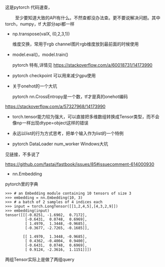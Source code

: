 这是pytorch 代码速查，

　　
至少要知道大致的API有什么。不然查都没办法查。更不要说解决问题。其中torch，numpy，tf 大部分api都一样

- np.transpose(valX, (0,2,3,1))

    维度交换，常用于rgb channel图片rgb维度放到最前面的时候使用

- model.eval()，model.train()

    pytorch 特有,详情见
https://stackoverflow.com/a/60018731/14173990    

- pytorch checkpoint 可以用来减少gpu使用

- 关于onehot的一个大坑
    
    pytorch nn.CrossEntropy是一个数，tf才是真的onehot编码

https://stackoverflow.com/a/57327968/14173990

- torch.tensor能力较为强大，可以直接把多维数组转换成Tensor类型，而不会像np一样出现dtype=object这样的错误

- 永远以list的行为方式思考，把单个输入作为list的一个特例

- pytorch DataLoader num_worker Windows大坑

见链接，不多说了

https://github.com/fastai/fastbook/issues/85#issuecomment-614000930

- nn.Embedding

pytorch里的字典

```
>>> # an Embedding module containing 10 tensors of size 3
>>> embedding = nn.Embedding(10, 3)
>>> # a batch of 2 samples of 4 indices each
>>> input = torch.LongTensor([[1,2,4,5],[4,3,2,9]])
>>> embedding(input)
tensor([[[-0.0251, -1.6902,  0.7172],
         [-0.6431,  0.0748,  0.6969],
         [ 1.4970,  1.3448, -0.9685],
         [-0.3677, -2.7265, -0.1685]],

        [[ 1.4970,  1.3448, -0.9685],
         [ 0.4362, -0.4004,  0.9400],
         [-0.6431,  0.0748,  0.6969],
         [ 0.9124, -2.3616,  1.1151]]])
```

两组Tensor实际上是做了两组query





